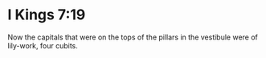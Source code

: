 # I Kings 7:19

Now the capitals that were on the tops of the pillars in the vestibule were of lily-work, four cubits.
